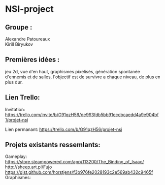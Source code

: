 # NSI-project

## Groupe :
Alexandre Patoureaux <br>
Kirill Biryukov

## Premières idées :
jeu 2d, vue d'en haut, graphismes pixelisés, génération spontanée d'ennemis et de salles, l'objectif est de survivre a chaque niveau, de plus en plus dur.

## Lien Trello:
Invitation: https://trello.com/invite/b/G91qzH56/de993fdb5bb91eccbcaedd4a9e904bf1/projet-nsi

Lien permanant: https://trello.com/b/G91qzH56/projet-nsi

## Projets existants ressemlants:
Gameplay: https://store.steampowered.com/app/113200/The_Binding_of_Isaac/<br>
          http://sheep.art.pl/Fujo<br>
          https://gist.github.com/horstjens/f3b976fe2028193c2e569ab432c9465f
Graphismes: <br>

